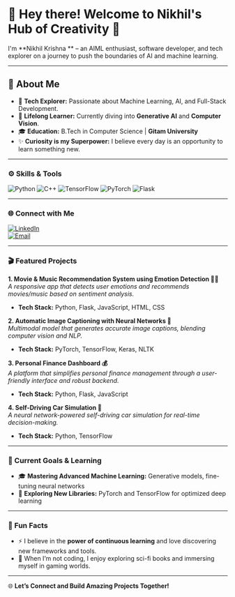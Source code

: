 # 👋 Hey there! Welcome to Nikhil's Hub of Creativity 🚀
  
I'm **Nikhil Krishna ** – an AIML enthusiast, software developer, and tech explorer on a journey to push the boundaries of AI and machine learning.

---

## 👀 About Me
- 🌌 **Tech Explorer:** Passionate about Machine Learning, AI, and Full-Stack Development.
- 🌱 **Lifelong Learner:** Currently diving into **Generative AI** and **Computer Vision**.
- 🎓 **Education:** B.Tech in Computer Science | **Gitam University**  
- ✨ **Curiosity is my Superpower:** I believe every day is an opportunity to learn something new.  

---

### ⚙️ Skills & Tools
<div>
  <img src="https://img.shields.io/badge/-Python-blue?style=flat-square&logo=python" alt="Python"/>
  <img src="https://img.shields.io/badge/-C++-00599C?style=flat-square&logo=cplusplus&logoColor=white" alt="C++"/>
  <img src="https://img.shields.io/badge/-TensorFlow-orange?style=flat-square&logo=tensorflow" alt="TensorFlow"/>
  <img src="https://img.shields.io/badge/-PyTorch-red?style=flat-square&logo=pytorch" alt="PyTorch"/>
  <img src="https://img.shields.io/badge/-Flask-lightgrey?style=flat-square&logo=flask" alt="Flask"/>
</div>

---

### 🌐 Connect with Me  
[![LinkedIn](https://img.shields.io/badge/-LinkedIn-0077B5?style=flat-square&logo=linkedin&logoColor=white)](https://www.linkedin.com/in/nikhil-krishna-p/)  
[![Email](https://img.shields.io/badge/-Email-D14836?style=flat-square&logo=gmail&logoColor=white)](mailto:nikhilkrishnap32@gmail.com)  

---

### 🎬 Featured Projects  
**1. Movie & Music Recommendation System using Emotion Detection 🎥🎶**  
*A responsive app that detects user emotions and recommends movies/music based on sentiment analysis.*  
  - **Tech Stack:** Python, Flask, JavaScript, HTML, CSS

**2. Automatic Image Captioning with Neural Networks 📸**  
*Multimodal model that generates accurate image captions, blending computer vision and NLP.*  
  - **Tech Stack:** PyTorch, TensorFlow, Keras, NLTK

**3. Personal Finance Dashboard 💰**  
*A platform that simplifies personal finance management through a user-friendly interface and robust backend.*  
  - **Tech Stack:** Python, Flask, JavaScript

**4. Self-Driving Car Simulation 🚗**  
*A neural network-powered self-driving car simulation for real-time decision-making.*  
  - **Tech Stack:** Python, TensorFlow

---

### 🎯 Current Goals & Learning  
- 🎓 **Mastering Advanced Machine Learning:** Generative models, fine-tuning neural networks  
- 📖 **Exploring New Libraries:** PyTorch and TensorFlow for optimized deep learning

---

### 🌟 Fun Facts  
- ⚡ I believe in the **power of continuous learning** and love discovering new frameworks and tools.  
- 🧩 When I’m not coding, I enjoy exploring sci-fi books and immersing myself in gaming worlds.  

---


🌐 **Let’s Connect and Build Amazing Projects Together!**
